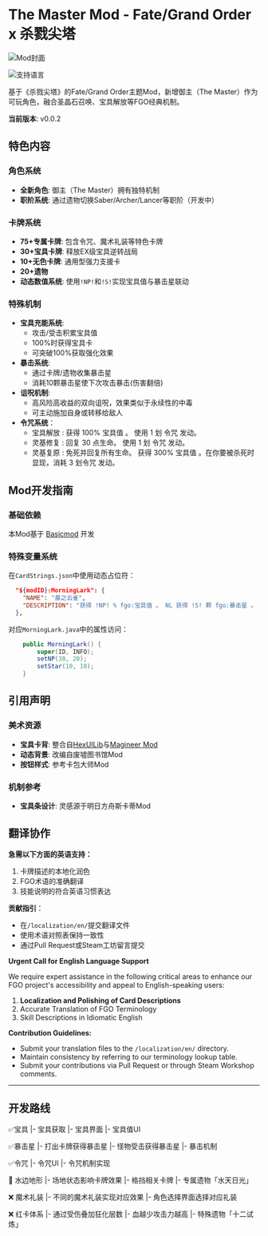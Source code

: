 # The Master Mod - Fate/Grand Order x 杀戮尖塔

![Mod封面](https://s2.loli.net/2025/01/19/rvBtxkDLKnhzsS8.png)

![支持语言](https://img.shields.io/badge/语言-中英文-9cf)

基于《杀戮尖塔》的Fate/Grand Order主题Mod，新增御主（The Master）作为可玩角色，融合圣晶石召唤、宝具解放等FGO经典机制。

**当前版本**: v0.0.2

## 特色内容

### 角色系统
- **全新角色**: 御主（The Master）拥有独特机制
- **职阶系统**: 通过遗物切换Saber/Archer/Lancer等职阶（开发中）

### 卡牌系统
- **75+专属卡牌**: 包含令咒、魔术礼装等特色卡牌
- **30+宝具卡牌**: 释放EX级宝具逆转战局
- **10+无色卡牌**: 通用型强力支援卡
- **20+遗物**
- **动态数值系统**: 使用`!NP!`和`!S!`实现宝具值与暴击星联动

### 特殊机制
- **宝具充能系统**: 
  - 攻击/受击积累宝具值
  - 100%时获得宝具卡
  - 可突破100%获取强化效果
- **暴击系统**:
  - 通过卡牌/遗物收集暴击星
  - 消耗10颗暴击星使下次攻击暴击(伤害翻倍)
- **诅呪机制**:
  - 高风险高收益的双向诅呪，效果类似于永续性的中毒
  - 可主动施加自身或转移给敌人
- **令咒系统**：
  - 宝具解放 : 获得 100% 宝具值 。 使用 1 划 令咒 发动。
  - 灵基修复 : 回复 30 点生命。  使用 1 划 令咒 发动。
  - 灵基复原 : 免死并回复所有生命。  获得 300% 宝具值 。在你要被杀死时显现，消耗 3 划令咒 发动。

## Mod开发指南

### 基础依赖
本Mod基于 [Basicmod](https://github.com/Alchyr/BasicMod) 开发

### 特殊变量系统
在`CardStrings.json`中使用动态占位符：
```json
  "${modID}:MorningLark": {
    "NAME": "晨之云雀",
    "DESCRIPTION": "获得 !NP! % fgo:宝具值 。 NL 获得 !S! 颗 fgo:暴击星 。 NL 在你的回合结束时，失去 20% fgo:宝具值 NL 消耗 。"
  },
```



对应`MorningLark.java`中的属性访问：

```java
    public MorningLark() {
        super(ID, INFO);
        setNP(30, 20);
        setStar(10, 10);
    }
```





## 引用声明

### 美术资源

- **宝具卡背**: 整合自[HexUILib](https://steamcommunity.com/sharedfiles/filedetails/?id=1667206983)与[Magineer Mod](https://steamcommunity.com/sharedfiles/filedetails/?id=1667220091)
- **动态背景**: 改编自废墟图书馆Mod
- **按钮样式**: 参考卡包大师Mod

### 机制参考

- **宝具条设计**: 灵感源于明日方舟斯卡蒂Mod



## 翻译协作

**急需以下方面的英语支持：**

1. 卡牌描述的本地化润色
2. FGO术语的准确翻译
3. 技能说明的符合英语习惯表达

**贡献指引**：
- 在`/localization/en/`提交翻译文件
- 使用术语对照表保持一致性
- 通过Pull Request或Steam工坊留言提交



**Urgent Call for English Language Support**

We require expert assistance in the following critical areas to enhance our FGO project's accessibility and appeal to English-speaking users:

1. **Localization and Polishing of Card Descriptions**
2. Accurate Translation of FGO Terminology
3. Skill Descriptions in Idiomatic English

**Contribution Guidelines:**

- Submit your translation files to the `/localization/en/` directory.
- Maintain consistency by referring to our terminology lookup table.
- Submit your contributions via Pull Request or through Steam Workshop comments.



---

## 开发路线

✅宝具
	|- 宝具获取
	|- 宝具界面
	|- 宝具值UI

✅暴击星
	|- 打出卡牌获得暴击星
	|- 怪物受击获得暴击星
	|- 暴击机制

✅令咒
	|- 令咒UI
	|- 令咒机制实现

🔧 水边地形 
	|- 场地状态影响卡牌效果
	|- 格挡相关卡牌
	|- 专属遗物「水天日光」

❌ 魔术礼装
	|- 不同的魔术礼装实现对应效果
	|- 角色选择界面选择对应礼装

❌ 红卡体系
	|- 通过受伤叠加狂化层数
	|- 血越少攻击力越高
	|- 特殊遗物「十二试炼」
